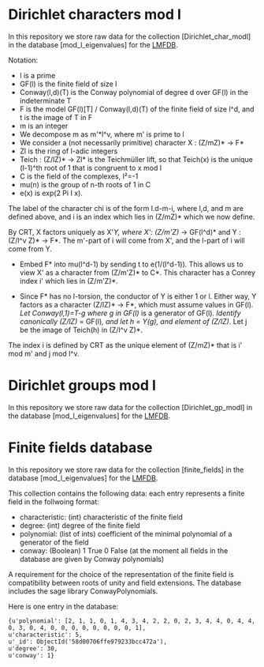 # Dirichlet characters mod l 
In this repository we store raw data for the collection [Dirichlet_char_modl] in the database [mod_l_eigenvalues] for the [LMFDB](https://github.com/LMFDB/lmfdb).

Notation:
* l is a prime
* GF(l) is the finite field of size l
* Conway(l,d)(T) is the Conway polynomial of degree d over GF(l) in the indeterminate T
* F is the model GF(l)[T] / Conway(l,d)(T) of the finite field of size l^d, and t is the image of T in F
* m is an integer
* We decompose m as m'*l^v, where m' is prime to l
* We consider a (not necessarily primitive) character X : (Z/mZ)* -> F*
* Zl is the ring of l-adic integers
* Teich : (Z/lZ)* -> Zl* is the Teichmüller lift, so that Teich(x) is the unique (l-1)^th root of 1 that is congruent to x mod l
* C is the field of the complexes, I²=-1
* mu(n) is the group of n-th roots of 1 in C
* e(x) is exp(2 Pi I x).

The label of the character chi is of the form l.d-m-i, where l,d, and m are defined above, and i is an index which lies in (Z/mZ)* which we now define.

By CRT, X factors uniquely as X'*Y, where X': (Z/m'Z)* -> GF(l^d)* and Y : (Z/l^v Z)* -> F*. The m'-part of i will come from X', and the l-part of i will come from Y.

* Embed F* into mu(l^d-1) by sending t to e(1/(l^d-1)). This allows us to view X' as a character from (Z/m'Z)* to C*. This character has a Conrey index i' which lies in (Z/m'Z)*.

* Since F* has no l-torsion, the conductor of Y is either 1 or l. Either way, Y factors as a character (Z/lZ)* -> F*, which must assume values in GF(l)*. Let Conway(l,1)=T-g where g in GF(l)* is a generator of GF(l)*. Identify canonically (Z/lZ)* = GF(l)*, and let h = Y(g), and element of (Z/lZ)*. Let j be the image of Teich(h) in (Z/l^v Z)*.

The index i is defined by CRT as the unique element of (Z/mZ)* that is i' mod m' and j mod l^v.



# Dirichlet groups mod l
In this repository we store raw data for the collection [Dirichlet_gp_modl] in the database [mod_l_eigenvalues] for the [LMFDB](https://github.com/LMFDB/lmfdb).

# Finite fields database

In this repository we store raw data for the collection [finite_fields] in the database [mod_l_eigenvalues] for the [LMFDB](https://github.com/LMFDB/lmfdb).

This collection contains the following data: each entry represents a finite field in the follwoing format:
 - characteristic: (int) characteristic of the finite field
 - degree: (int) degree of the finite field 
 - polynomial: (list of ints) coefficient of the minimal polynomial of a generator of the field 
 - conway: (Boolean) 1 True 0 False (at the moment all fields in the database are given by Conway polynomials)
 
A requirement for the choice of the representation of the finite field is compatibility between roots of unity and field extensions.
The database includes the sage library ConwayPolynomials. 

Here is one entry in the database:
```
{u'polynomial': [2, 1, 1, 0, 1, 4, 3, 4, 2, 2, 0, 2, 3, 4, 4, 0, 4, 4, 0, 3, 0, 4, 0, 0, 0, 0, 0, 0, 0, 0, 1], 
u'characteristic': 5, 
u'_id': ObjectId('58d00706ffe979233bcc472a'), 
u'degree': 30, 
u'conway': 1}
```
